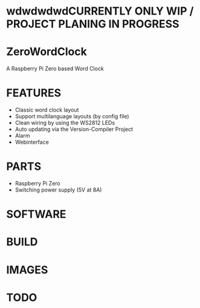 
# wdwdwdwdCURRENTLY ONLY WIP / PROJECT PLANING IN PROGRESS


# ZeroWordClock
A Raspberry Pi Zero based Word Clock

# FEATURES
* Classic word clock layout
* Support multilanguage layouts (by config file)
* Clean wiring by using the WS2812 LEDs
* Auto updating via the Version-Compiler Project
* Alarm
* Webinterface


# PARTS
* Raspberry Pi Zero
* Switching power supply (5V at 8A)





# SOFTWARE


# BUILD



# IMAGES


# TODO
